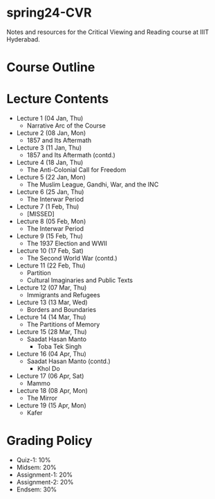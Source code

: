 # spring24-CVR
Notes and resources for the Critical Viewing and Reading course at IIIT Hyderabad.

# Course Outline

# Lecture Contents
* Lecture 1 (04 Jan, Thu)
    - Narrative Arc of the Course
* Lecture 2 (08 Jan, Mon)
    - 1857 and Its Aftermath
* Lecture 3 (11 Jan, Thu)
    - 1857 and Its Aftermath (contd.)
* Lecture 4 (18 Jan, Thu)
    - The Anti-Colonial Call for Freedom
* Lecture 5 (22 Jan, Mon)
    - The Muslim League, Gandhi, War, and the INC
* Lecture 6 (25 Jan, Thu)
    - The Interwar Period
* Lecture 7 (1 Feb, Thu)
    - [MISSED]
* Lecture 8 (05 Feb, Mon)
    - The Interwar Period
* Lecture 9 (15 Feb, Thu)
    - The 1937 Election and WWII
* Lecture 10 (17 Feb, Sat)
    - The Second World War (contd.)
* Lecture 11 (22 Feb, Thu)
    - Partition
    - Cultural Imaginaries and Public Texts
* Lecture 12 (07 Mar, Thu)
    - Immigrants and Refugees
* Lecture 13 (13 Mar, Wed)
    - Borders and Boundaries
* Lecture 14 (14 Mar, Thu)
    - The Partitions of Memory
* Lecture 15 (28 Mar, Thu)
    - Saadat Hasan Manto
        - Toba Tek Singh
* Lecture 16 (04 Apr, Thu)
    - Saadat Hasan Manto (contd.)
        - Khol Do
* Lecture 17 (06 Apr, Sat) 
    - Mammo
* Lecture 18 (08 Apr, Mon)
    - The Mirror
* Lecture 19 (15 Apr, Mon)
    - Kafer

# Grading Policy
* Quiz-1: 10%
* Midsem: 20%
* Assignment-1: 20%
* Assignment-2: 20%
* Endsem: 30%